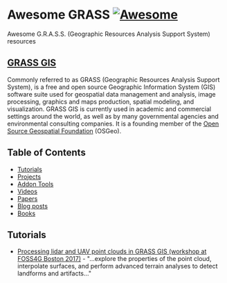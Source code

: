 # Awesome GRASS [![Awesome](https://cdn.rawgit.com/sindresorhus/awesome/d7305f38d29fed78fa85652e3a63e154dd8e8829/media/badge.svg)](https://github.com/jtoy/awesome)
Awesome G.R.A.S.S. (Geographic Resources Analysis Support System) resources

## [GRASS GIS](https://grass.osgeo.org/)
Commonly referred to as GRASS (Geographic Resources Analysis Support System), is a free and open source Geographic Information System (GIS) software suite used for geospatial data management and analysis, image processing, graphics and maps production, spatial modeling, and visualization. GRASS GIS is currently used in academic and commercial settings around the world, as well as by many governmental agencies and environmental consulting companies. It is a founding member of the [Open Source Geospatial Foundation](https://www.osgeo.org/) (OSGeo).

## Table of Contents

<!-- MarkdownTOC depth=4 -->
- [Tutorials](#tutorials)
- [Projects](#github-projects)
- [Addon Tools](#addons)
- [Videos](#video)
- [Papers](#papers)
- [Blog posts](#blogs)
- [Books](#books)

<!-- /MarkdownTOC -->


<a name="tutorials" />

## Tutorials

* [Processing lidar and UAV point clouds in GRASS GIS (workshop at FOSS4G Boston 2017)](https://grasswiki.osgeo.org/wiki/Processing_lidar_and_UAV_point_clouds_in_GRASS_GIS_(workshop_at_FOSS4G_Boston_2017)) - "...explore the properties of the point cloud, interpolate surfaces, and perform advanced terrain analyses to detect landforms and artifacts..."
